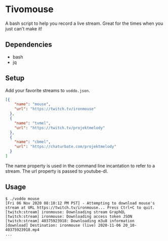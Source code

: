# Tivomouse

A bash script to help you record a live stream. Great for the times when you just can't make it!

## Dependencies

  * bash
  * jq

## Setup

Add your favorite streams to `voddo.json`.

```json
[{
    "name": "mouse",
    "url": "https://twitch.tv/ironmouse"
  },
  {
    "name": "tvmel",
    "url": "https://twitch.tv/projektmelody"
  },
  {
    "name": "cbmel",
    "url": "https://chaturbate.com/projektmelody"
  }
]
```

The name property is used in the command line incantation to refer to a stream. The url property is passed to youtube-dl.

## Usage

```
$ ./voddo mouse
[Fri 06 Nov 2020 08:10:12 PM PST] - Attempting to download mouse's stream at URL https://twitch.tv/ironmouse... Press Ctrl+C to quit.
[twitch:stream] ironmouse: Downloading stream GraphQL
[twitch:stream] ironmouse: Downloading access token JSON
[twitch:stream] 40375923918: Downloading m3u8 information
[download] Destination: ironmouse (live) 2020-11-06 20_10-40375923918.mp4
...
```
